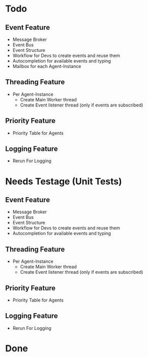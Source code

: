# Todo

## Event Feature
- Message Broker
- Event Bus
- Event Structure
- Workflow for Devs to create events and reuse them
- Autocompletion for available events and typing
- Mailbox for each Agent-Instance

## Threading Feature
- Per Agent-Instance
  - Create Main Worker thread
  - Create Event listener thread (only if events are subscribed)

## Priority Feature
- Priority Table for Agents

## Logging Feature
- Rerun For Logging

# Needs Testage (Unit Tests)
## Event Feature
- Message Broker
- Event Bus
- Event Structure
- Workflow for Devs to create events and reuse them
- Autocompletion for available events and typing

## Threading Feature
- Per Agent-Instance
  - Create Main Worker thread
  - Create Event listener thread (only if events are subscribed)

## Priority Feature
- Priority Table for Agents

## Logging Feature
- Rerun For Logging



# Done
